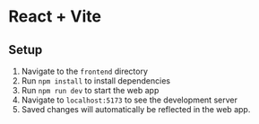 # React + Vite

## Setup

1. Navigate to the `frontend` directory
2. Run `npm install` to install dependencies
3. Run `npm run dev` to start the web app
4. Navigate to `localhost:5173` to see the development server
5. Saved changes will automatically be reflected in the web app.
